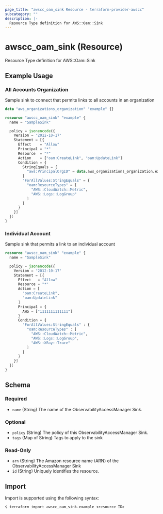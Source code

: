 ```yaml
---
page_title: "awscc_oam_sink Resource - terraform-provider-awscc"
subcategory: ""
description: |-
  Resource Type definition for AWS::Oam::Sink
---
```


# awscc_oam_sink (Resource)

Resource Type definition for AWS::Oam::Sink

## Example Usage

### All Accounts Organization 

Sample sink to connect that permits links to all accounts in an organization

```terraform
data "aws_organizations_organization" "example" {}

resource "awscc_oam_sink" "example" {
  name = "SampleSink"

  policy = jsonencode({
    Version = "2012-10-17"
    Statement = [{
      Effect    = "Allow"
      Principal = "*"
      Resource  = "*"
      Action    = ["oam:CreateLink", "oam:UpdateLink"]
      Condition = {
        StringEquals = {
          "aws:PrincipalOrgID" = data.aws_organizations_organization.example.id
        }
        "ForAllValues:StringEquals" = {
          "oam:ResourceTypes" = [
            "AWS::CloudWatch::Metric",
            "AWS::Logs::LogGroup"
          ]
        }
      }
    }]
  })
}
```

### Individual Account

Sample sink that permits a link to an individual account

```terraform
resource "awscc_oam_sink" "example" {
  name = "SampleSink"

  policy = jsonencode({
    Version = "2012-10-17"
    Statement = [{
      Effect   = "Allow"
      Resource = "*"
      Action = [
        "oam:CreateLink",
        "oam:UpdateLink"
      ]
      Principal = {
        AWS = ["1111111111111"]
      }
      Condition = {
        "ForAllValues:StringEquals" : {
          "oam:ResourceTypes" : [
            "AWS::CloudWatch::Metric",
            "AWS::Logs::LogGroup",
            "AWS::XRay::Trace"
          ]
        }
      }
    }]
  })
}
```

<!-- schema generated by tfplugindocs -->
## Schema

### Required

- `name` (String) The name of the ObservabilityAccessManager Sink.

### Optional

- `policy` (String) The policy of this ObservabilityAccessManager Sink.
- `tags` (Map of String) Tags to apply to the sink

### Read-Only

- `arn` (String) The Amazon resource name (ARN) of the ObservabilityAccessManager Sink
- `id` (String) Uniquely identifies the resource.

## Import

Import is supported using the following syntax:

```shell
$ terraform import awscc_oam_sink.example <resource ID>
```